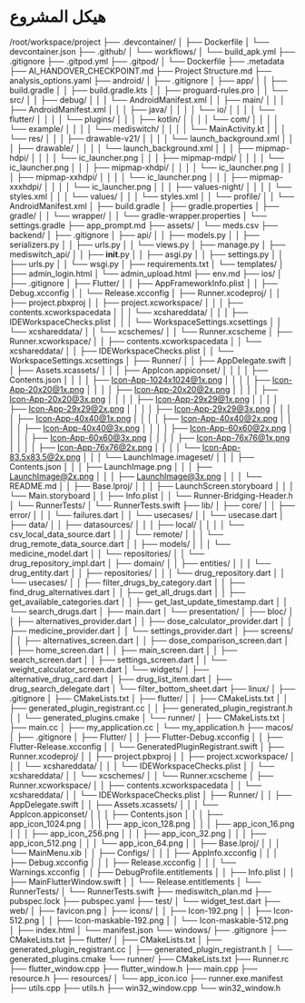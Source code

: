 # هيكل المشروع

/root/workspace/project
├── .devcontainer/
│   ├── Dockerfile
│   └── devcontainer.json
├── .github/
│   └── workflows/
│       └── build_apk.yml
├── .gitignore
├── .gitpod.yml
├── .gitpod/
│   └── Dockerfile
├── .metadata
├── AI_HANDOVER_CHECKPOINT.md
├── Project Structure.md
├── analysis_options.yaml
├── android/
│   ├── .gitignore
│   ├── app/
│   │   ├── build.gradle
│   │   ├── build.gradle.kts
│   │   ├── proguard-rules.pro
│   │   └── src/
│   │       ├── debug/
│   │       │   └── AndroidManifest.xml
│   │       ├── main/
│   │       │   ├── AndroidManifest.xml
│   │       │   ├── java/
│   │       │   │   └── io/
│   │       │   │       └── flutter/
│   │       │   │           └── plugins/
│   │       │   ├── kotlin/
│   │       │   │   └── com/
│   │       │   │       └── example/
│   │       │   │           └── mediswitch/
│   │       │   │               └── MainActivity.kt
│   │       │   └── res/
│   │       │       ├── drawable-v21/
│   │       │       │   └── launch_background.xml
│   │       │       ├── drawable/
│   │       │       │   └── launch_background.xml
│   │       │       ├── mipmap-hdpi/
│   │       │       │   └── ic_launcher.png
│   │       │       ├── mipmap-mdpi/
│   │       │       │   └── ic_launcher.png
│   │       │       ├── mipmap-xhdpi/
│   │       │       │   └── ic_launcher.png
│   │       │       ├── mipmap-xxhdpi/
│   │       │       │   └── ic_launcher.png
│   │       │       ├── mipmap-xxxhdpi/
│   │       │       │   └── ic_launcher.png
│   │       │       ├── values-night/
│   │       │       │   └── styles.xml
│   │       │       └── values/
│   │       │           └── styles.xml
│   │       └── profile/
│   │           └── AndroidManifest.xml
│   ├── build.gradle
│   ├── gradle.properties
│   ├── gradle/
│   │   └── wrapper/
│   │       └── gradle-wrapper.properties
│   └── settings.gradle
├── app_prompt.md
├── assets/
│   └── meds.csv
├── backend/
│   ├── .gitignore
│   ├── api/
│   │   ├── models.py
│   │   ├── serializers.py
│   │   ├── urls.py
│   │   └── views.py
│   ├── manage.py
│   ├── mediswitch_api/
│   │   ├── __init__.py
│   │   ├── asgi.py
│   │   ├── settings.py
│   │   ├── urls.py
│   │   └── wsgi.py
│   ├── requirements.txt
│   └── templates/
│       ├── admin_login.html
│       └── admin_upload.html
├── env.md
├── ios/
│   ├── .gitignore
│   ├── Flutter/
│   │   ├── AppFrameworkInfo.plist
│   │   ├── Debug.xcconfig
│   │   └── Release.xcconfig
│   ├── Runner.xcodeproj/
│   │   ├── project.pbxproj
│   │   ├── project.xcworkspace/
│   │   │   ├── contents.xcworkspacedata
│   │   │   └── xcshareddata/
│   │   │       ├── IDEWorkspaceChecks.plist
│   │   │       └── WorkspaceSettings.xcsettings
│   │   └── xcshareddata/
│   │       └── xcschemes/
│   │           └── Runner.xcscheme
│   ├── Runner.xcworkspace/
│   │   ├── contents.xcworkspacedata
│   │   └── xcshareddata/
│   │       ├── IDEWorkspaceChecks.plist
│   │       └── WorkspaceSettings.xcsettings
│   ├── Runner/
│   │   ├── AppDelegate.swift
│   │   ├── Assets.xcassets/
│   │   │   ├── AppIcon.appiconset/
│   │   │   │   ├── Contents.json
│   │   │   │   ├── Icon-App-1024x1024@1x.png
│   │   │   │   ├── Icon-App-20x20@1x.png
│   │   │   │   ├── Icon-App-20x20@2x.png
│   │   │   │   ├── Icon-App-20x20@3x.png
│   │   │   │   ├── Icon-App-29x29@1x.png
│   │   │   │   ├── Icon-App-29x29@2x.png
│   │   │   │   ├── Icon-App-29x29@3x.png
│   │   │   │   ├── Icon-App-40x40@1x.png
│   │   │   │   ├── Icon-App-40x40@2x.png
│   │   │   │   ├── Icon-App-40x40@3x.png
│   │   │   │   ├── Icon-App-60x60@2x.png
│   │   │   │   ├── Icon-App-60x60@3x.png
│   │   │   │   ├── Icon-App-76x76@1x.png
│   │   │   │   ├── Icon-App-76x76@2x.png
│   │   │   │   └── Icon-App-83.5x83.5@2x.png
│   │   │   └── LaunchImage.imageset/
│   │   │       ├── Contents.json
│   │   │       ├── LaunchImage.png
│   │   │       ├── LaunchImage@2x.png
│   │   │       ├── LaunchImage@3x.png
│   │   │       └── README.md
│   │   ├── Base.lproj/
│   │   │   ├── LaunchScreen.storyboard
│   │   │   └── Main.storyboard
│   │   ├── Info.plist
│   │   └── Runner-Bridging-Header.h
│   └── RunnerTests/
│       └── RunnerTests.swift
├── lib/
│   ├── core/
│   │   ├── error/
│   │   │   └── failures.dart
│   │   └── usecases/
│   │       └── usecase.dart
│   ├── data/
│   │   ├── datasources/
│   │   │   ├── local/
│   │   │   │   └── csv_local_data_source.dart
│   │   │   └── remote/
│   │   │       └── drug_remote_data_source.dart
│   │   ├── models/
│   │   │   └── medicine_model.dart
│   │   └── repositories/
│   │       └── drug_repository_impl.dart
│   ├── domain/
│   │   ├── entities/
│   │   │   └── drug_entity.dart
│   │   ├── repositories/
│   │   │   └── drug_repository.dart
│   │   └── usecases/
│   │       ├── filter_drugs_by_category.dart
│   │       ├── find_drug_alternatives.dart
│   │       ├── get_all_drugs.dart
│   │       ├── get_available_categories.dart
│   │       ├── get_last_update_timestamp.dart
│   │       └── search_drugs.dart
│   ├── main.dart
│   └── presentation/
│       ├── bloc/
│       │   ├── alternatives_provider.dart
│       │   ├── dose_calculator_provider.dart
│       │   ├── medicine_provider.dart
│       │   └── settings_provider.dart
│       ├── screens/
│       │   ├── alternatives_screen.dart
│       │   ├── dose_comparison_screen.dart
│       │   ├── home_screen.dart
│       │   ├── main_screen.dart
│       │   ├── search_screen.dart
│       │   ├── settings_screen.dart
│       │   └── weight_calculator_screen.dart
│       └── widgets/
│           ├── alternative_drug_card.dart
│           ├── drug_list_item.dart
│           ├── drug_search_delegate.dart
│           └── filter_bottom_sheet.dart
├── linux/
│   ├── .gitignore
│   ├── CMakeLists.txt
│   ├── flutter/
│   │   ├── CMakeLists.txt
│   │   ├── generated_plugin_registrant.cc
│   │   ├── generated_plugin_registrant.h
│   │   └── generated_plugins.cmake
│   └── runner/
│       ├── CMakeLists.txt
│       ├── main.cc
│       ├── my_application.cc
│       └── my_application.h
├── macos/
│   ├── .gitignore
│   ├── Flutter/
│   │   ├── Flutter-Debug.xcconfig
│   │   ├── Flutter-Release.xcconfig
│   │   └── GeneratedPluginRegistrant.swift
│   ├── Runner.xcodeproj/
│   │   ├── project.pbxproj
│   │   ├── project.xcworkspace/
│   │   │   └── xcshareddata/
│   │   │       └── IDEWorkspaceChecks.plist
│   │   └── xcshareddata/
│   │       └── xcschemes/
│   │           └── Runner.xcscheme
│   ├── Runner.xcworkspace/
│   │   ├── contents.xcworkspacedata
│   │   └── xcshareddata/
│   │       └── IDEWorkspaceChecks.plist
│   ├── Runner/
│   │   ├── AppDelegate.swift
│   │   ├── Assets.xcassets/
│   │   │   └── AppIcon.appiconset/
│   │   │       ├── Contents.json
│   │   │       ├── app_icon_1024.png
│   │   │       ├── app_icon_128.png
│   │   │       ├── app_icon_16.png
│   │   │       ├── app_icon_256.png
│   │   │       ├── app_icon_32.png
│   │   │       ├── app_icon_512.png
│   │   │       └── app_icon_64.png
│   │   ├── Base.lproj/
│   │   │   └── MainMenu.xib
│   │   ├── Configs/
│   │   │   ├── AppInfo.xcconfig
│   │   │   ├── Debug.xcconfig
│   │   │   ├── Release.xcconfig
│   │   │   └── Warnings.xcconfig
│   │   ├── DebugProfile.entitlements
│   │   ├── Info.plist
│   │   ├── MainFlutterWindow.swift
│   │   └── Release.entitlements
│   └── RunnerTests/
│       └── RunnerTests.swift
├── mediswitch_plan.md
├── pubspec.lock
├── pubspec.yaml
├── test/
│   └── widget_test.dart
├── web/
│   ├── favicon.png
│   ├── icons/
│   │   ├── Icon-192.png
│   │   ├── Icon-512.png
│   │   ├── Icon-maskable-192.png
│   │   └── Icon-maskable-512.png
│   ├── index.html
│   └── manifest.json
└── windows/
    ├── .gitignore
    ├── CMakeLists.txt
    ├── flutter/
    │   ├── CMakeLists.txt
    │   ├── generated_plugin_registrant.cc
    │   ├── generated_plugin_registrant.h
    │   └── generated_plugins.cmake
    └── runner/
        ├── CMakeLists.txt
        ├── Runner.rc
        ├── flutter_window.cpp
        ├── flutter_window.h
        ├── main.cpp
        ├── resource.h
        ├── resources/
        │   └── app_icon.ico
        ├── runner.exe.manifest
        ├── utils.cpp
        ├── utils.h
        ├── win32_window.cpp
        └── win32_window.h